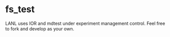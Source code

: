 # fs_test
LANL uses IOR and mdtest under experiment management control. Feel free to fork and develop as your own.
